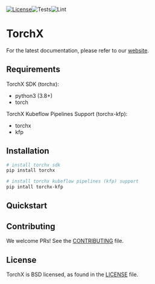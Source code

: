 [![License](https://img.shields.io/badge/License-BSD%203--Clause-blue.svg)](LICENSE)![Tests](https://github.com/pytorch/torchx/actions/workflows/python-unittests.yaml/badge.svg)![Lint](https://github.com/pytorch/torchx/actions/workflows/lint.yaml/badge.svg)


# TorchX


For the latest documentation, please refer to our [website](https://pytorch.org/torchx).


## Requirements
TorchX SDK (torchx):
* python3 (3.8+)
* torch

TorchX Kubeflow Pipelines Support (torchx-kfp):
* torchx
* kfp

## Installation
```bash
# install torchx sdk
pip install torchx

# install torchx kubeflow pipelines (kfp) support
pip intall torchx-kfp
```

## Quickstart
<TODO PLACEHOLDER>

## Contributing

We welcome PRs! See the [CONTRIBUTING](CONTRIBUTING.md) file.

## License
TorchX is BSD licensed, as found in the [LICENSE](LICENSE) file.
